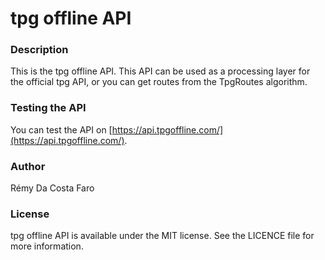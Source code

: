 # tpg offline API

### Description

This is the tpg offline API. This API can be used as a processing layer for the official tpg API, or you can get routes from the TpgRoutes algorithm.

### Testing the API
You can test the API on [https://api.tpgoffline.com/](https://api.tpgoffline.com/).

### Author

Rémy Da Costa Faro

### License

tpg offline API is available under the MIT license. See the LICENCE file for more information.